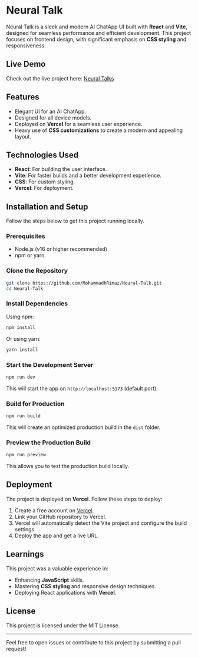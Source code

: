 # Neural Talk

Neural Talk is a sleek and modern AI ChatApp UI built with **React** and **Vite**, designed for seamless performance and efficient development. This project focuses on frontend design, with significant emphasis on **CSS styling** and responsiveness.

## Live Demo

Check out the live project here: [Neural Talks](https://neural-talks.vercel.app/)

## Features

- Elegant UI for an AI ChatApp.
- Designed for all device models.
- Deployed on **Vercel** for a seamless user experience.
- Heavy use of **CSS customizations** to create a modern and appealing layout.

## Technologies Used

- **React**: For building the user interface.
- **Vite**: For faster builds and a better development experience.
- **CSS**: For custom styling.
- **Vercel**: For deployment.

## Installation and Setup

Follow the steps below to get this project running locally.

### Prerequisites

- Node.js (v16 or higher recommended)
- npm or yarn

### Clone the Repository

```bash
git clone https://github.com/MohammadhRimaz/Neural-Talk.git
cd Neural-Talk
```

### Install Dependencies

Using npm:

```bash
npm install
```

Or using yarn:

```bash
yarn install
```

### Start the Development Server

```bash
npm run dev
```

This will start the app on `http://localhost:5173` (default port).

### Build for Production

```bash
npm run build
```

This will create an optimized production build in the `dist` folder.

### Preview the Production Build

```bash
npm run preview
```

This allows you to test the production build locally.

## Deployment

The project is deployed on **Vercel**. Follow these steps to deploy:

1. Create a free account on [Vercel](https://vercel.com/).
2. Link your GitHub repository to Vercel.
3. Vercel will automatically detect the Vite project and configure the build settings.
4. Deploy the app and get a live URL.

## Learnings

This project was a valuable experience in:

- Enhancing **JavaScript** skills.
- Mastering **CSS styling** and responsive design techniques.
- Deploying React applications with **Vercel**.

## License

This project is licensed under the MIT License.

---

Feel free to open issues or contribute to this project by submitting a pull request!
